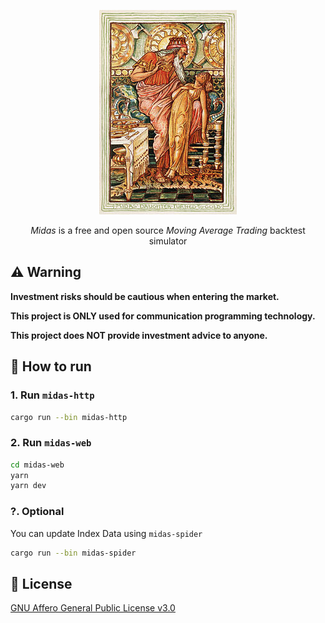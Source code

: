 <p align="center">
<img src="images/midas.jpg" alt="midas image" />
</p>

<p align="center">
<i>Midas</i> is a free and open source <i>Moving Average Trading</i> backtest simulator
</p>

## ⚠️ Warning

**Investment risks should be cautious when entering the market.**

**This project is ONLY used for communication programming technology.**

**This project does NOT provide investment advice to anyone.**

## 🚀 How to run

### 1. Run `midas-http`

```bash
cargo run --bin midas-http
```

### 2. Run `midas-web`

```bash
cd midas-web
yarn
yarn dev
```

### ?. Optional

You can update Index Data using `midas-spider`

```bash
cargo run --bin midas-spider
```

## 📄 License

[GNU Affero General Public License v3.0](https://choosealicense.com/licenses/agpl-3.0)

